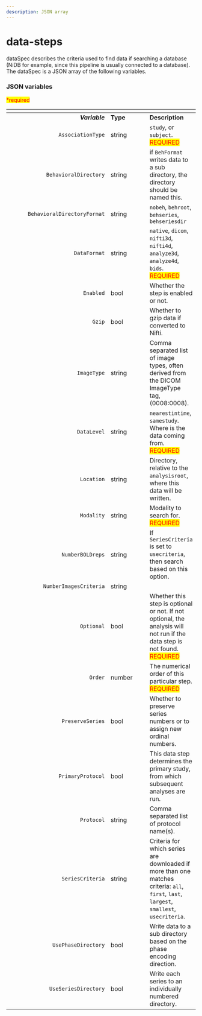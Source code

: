 ```yaml
---
description: JSON array
---
```


# data-steps

dataSpec describes the criteria used to find data if searching a database (NiDB for example, since this pipeline is usually connected to a database). The dataSpec is a JSON array of the following variables.

### JSON variables

<mark style="color:red;">\*required</mark>

<table data-header-hidden><thead><tr><th width="298" align="right"></th><th width="114"></th><th></th></tr></thead><tbody><tr><td align="right"><em><strong>Variable</strong></em></td><td><strong>Type</strong></td><td><strong>Description</strong></td></tr><tr><td align="right"><code>AssociationType</code></td><td>string</td><td><code>study</code>, or <code>subject</code>. <mark style="color:red;">REQUIRED</mark></td></tr><tr><td align="right"><code>BehavioralDirectory</code></td><td>string</td><td>if <code>BehFormat</code> writes data to a sub directory, the directory should be named this.</td></tr><tr><td align="right"><code>BehavioralDirectoryFormat</code></td><td>string</td><td><code>nobeh</code>, <code>behroot</code>, <code>behseries</code>, <code>behseriesdir</code></td></tr><tr><td align="right"><code>DataFormat</code></td><td>string</td><td><code>native</code>, <code>dicom</code>, <code>nifti3d</code>, <code>nifti4d</code>, <code>analyze3d</code>, <code>analyze4d</code>, <code>bids</code>. <mark style="color:red;">REQUIRED</mark></td></tr><tr><td align="right"><code>Enabled</code></td><td>bool</td><td>Whether the step is enabled or not.</td></tr><tr><td align="right"><code>Gzip</code></td><td>bool</td><td>Whether to gzip data if converted to Nifti.</td></tr><tr><td align="right"><code>ImageType</code></td><td>string</td><td>Comma separated list of image types, often derived from the DICOM ImageType tag, (0008:0008).</td></tr><tr><td align="right"><code>DataLevel</code></td><td>string</td><td><code>nearestintime</code>, <code>samestudy</code>. Where is the data coming from. <mark style="color:red;">REQUIRED</mark></td></tr><tr><td align="right"><code>Location</code></td><td>string</td><td>Directory, relative to the <code>analysisroot</code>, where this data will be written.</td></tr><tr><td align="right"><code>Modality</code></td><td>string</td><td>Modality to search for. <mark style="color:red;">REQUIRED</mark></td></tr><tr><td align="right"><code>NumberBOLDreps</code></td><td>string</td><td>If <code>SeriesCriteria</code> is set to <code>usecriteria</code>, then search based on this option.</td></tr><tr><td align="right"><code>NumberImagesCriteria</code></td><td>string</td><td> </td></tr><tr><td align="right"><code>Optional</code></td><td>bool</td><td>Whether this step is optional or not. If not optional, the analysis will not run if the data step is not found. <mark style="color:red;">REQUIRED</mark></td></tr><tr><td align="right"><code>Order</code></td><td>number</td><td>The numerical order of this particular step. <mark style="color:red;">REQUIRED</mark></td></tr><tr><td align="right"><code>PreserveSeries</code></td><td>bool</td><td>Whether to preserve series numbers or to assign new ordinal numbers.</td></tr><tr><td align="right"><code>PrimaryProtocol</code></td><td>bool</td><td>This data step determines the primary study, from which subsequent analyses are run.</td></tr><tr><td align="right"><code>Protocol</code></td><td>string</td><td>Comma separated list of protocol name(s).</td></tr><tr><td align="right"><code>SeriesCriteria</code></td><td>string</td><td>Criteria for which series are downloaded if more than one matches criteria: <code>all</code>, <code>first</code>, <code>last</code>, <code>largest</code>, <code>smallest</code>, <code>usecriteria</code>.</td></tr><tr><td align="right"><code>UsePhaseDirectory</code></td><td>bool</td><td>Write data to a sub directory based on the phase encoding direction.</td></tr><tr><td align="right"><code>UseSeriesDirectory</code></td><td>bool</td><td>Write each series to an individually numbered directory.</td></tr></tbody></table>


